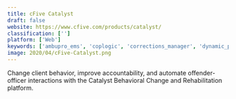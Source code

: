 ```yaml
---
title: cFive Catalyst
draft: false 
website: https://www.cfive.com/products/catalyst/
classification: ['']
platform: ['Web']
keywords: ['ambupro_ems', 'coplogic', 'corrections_manager', 'dynamic_public_safety', 'elitejails', 'enterpol_jail_management_system', 'evidence_recorder', 'flex', 'guardian_software_suite', 'ibr_plus', 'inform', 'jail_solutions', 'mi-case', 'offender_management_system', 'orna', 'protrak', 'superdisplay_touchscreen_system', 'vcs_employee_scheduling', 'versaterm_rms', 'eforce_jail_management_software', 'eomis']
image: 2020/04/cFive-Catalyst.png
---
```

Change client behavior, improve accountability, and automate offender-officer interactions with the Catalyst Behavioral Change and Rehabilitation platform.